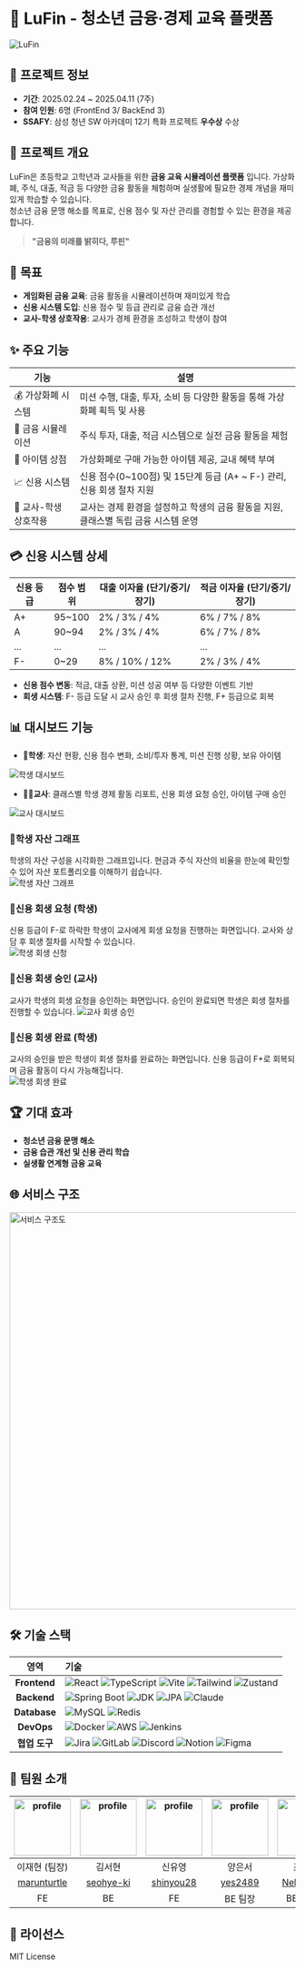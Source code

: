 # 🚀 LuFin - 청소년 금융·경제 교육 플랫폼
<img alt="LuFin" src="/assets/luFin_landing.png">

## 📅 프로젝트 정보
- **기간**: 2025.02.24 ~ 2025.04.11 (7주)
- **참여 인원**: 6명 (FrontEnd 3/ BackEnd 3)
- **SSAFY**: 삼성 청년 SW 아카데미 12기 특화 프로젝트 **우수상** 수상

## 📝 프로젝트 개요
LuFin은 초등학교 고학년과 교사들을 위한 **금융 교육 시뮬레이션 플랫폼** 입니다.
가상화폐, 주식, 대출, 적금 등 다양한 금융 활동을 체험하며 실생활에 필요한 경제 개념을 재미있게 학습할 수 있습니다.    
청소년 금융 문맹 해소를 목표로, 신용 점수 및 자산 관리를 경험할 수 있는 환경을 제공합니다.

> **"금융의 미래를 밝히다, 루핀"**

## 🎯 목표
- **게임화된 금융 교육**: 금융 활동을 시뮬레이션하며 재미있게 학습
- **신용 시스템 도입**: 신용 점수 및 등급 관리로 금융 습관 개선
- **교사-학생 상호작용**: 교사가 경제 환경을 조성하고 학생이 참여

## ✨ 주요 기능
| 기능                  | 설명                                                                                 |
|---------------------|------------------------------------------------------------------------------------|
| 💰 가상화폐 시스템      | 미션 수행, 대출, 투자, 소비 등 다양한 활동을 통해 가상화폐 획득 및 사용                                     |
| 🏦 금융 시뮬레이션       | 주식 투자, 대출, 적금 시스템으로 실전 금융 활동을 체험                                                 |
| 🎁 아이템 상점          | 가상화폐로 구매 가능한 아이템 제공, 교내 혜택 부여                                                        |
| 📈 신용 시스템          | 신용 점수(0~100점) 및 15단계 등급 (A+ ~ F-) 관리, 신용 회생 절차 지원                                     |
| 🏫 교사-학생 상호작용    | 교사는 경제 환경을 설정하고 학생의 금융 활동을 지원, 클래스별 독립 금융 시스템 운영                      |

## 💳 신용 시스템 상세
| 신용 등급 | 점수 범위 | 대출 이자율 (단기/중기/장기) | 적금 이자율 (단기/중기/장기) |
|-----------|-----------|-----------------------------|-----------------------------|
| A+        | 95~100    | 2% / 3% / 4%                | 6% / 7% / 8%                |
| A         | 90~94     | 2% / 3% / 4%                | 6% / 7% / 8%                |
| ...       | ...       | ...                         | ...                         |
| F-        | 0~29      | 8% / 10% / 12%              | 2% / 3% / 4%                |

- **신용 점수 변동**: 적금, 대출 상환, 미션 성공 여부 등 다양한 이벤트 기반
- **회생 시스템**: F- 등급 도달 시 교사 승인 후 회생 절차 진행, F+ 등급으로 회복

## 📊 대시보드 기능
  - **🎒학생**: 자산 현황, 신용 점수 변화, 소비/투자 통계, 미션 진행 상황, 보유 아이템   
  <img alt="학생 대시보드" src="/assets/dashboard_student.png">
  
  - **🧑‍🏫교사**: 클래스별 학생 경제 활동 리포트, 신용 회생 요청 승인, 아이템 구매 승인   
  <img alt="교사 대시보드" src="/assets/dashboard_teacher_clean.png"> 
  
  
  
### 📌학생 자산 그래프
학생의 자산 구성을 시각화한 그래프입니다. 현금과 주식 자산의 비율을 한눈에 확인할 수 있어 자산 포트폴리오를 이해하기 쉽습니다.   
<img alt="학생 자산 그래프" src="/assets/dashboard_student_asset_graph.gif">
  
### 📌신용 회생 요청 (학생)
신용 등급이 F-로 하락한 학생이 교사에게 회생 요청을 진행하는 화면입니다. 교사와 상담 후 회생 절차를 시작할 수 있습니다.   
<img alt="학생 회생 신청" src="/assets/credit_recovery_student_request_clean.gif">
  
### 📌신용 회생 승인 (교사)
교사가 학생의 회생 요청을 승인하는 화면입니다. 승인이 완료되면 학생은 회생 절차를 진행할 수 있습니다.
<img alt="교사 회생 승인" src="/assets/credit_recovery_teacher_approve_clean.gif">

### 📌신용 회생 완료 (학생)
교사의 승인을 받은 학생이 회생 절차를 완료하는 화면입니다. 신용 등급이 F+로 회복되며 금융 활동이 다시 가능해집니다.   
<img alt="학생 회생 완료" src="/assets/credit_recovery_student_complete_clean.gif">

## 🏆 기대 효과
- **청소년 금융 문맹 해소**
- **금융 습관 개선 및 신용 관리 학습**
- **실생활 연계형 금융 교육**

## 🌐 서비스 구조
<img alt="서비스 구조도" src="/assets/service-architecture.png" width="700">

## 🛠️ 기술 스택

| 영역 | 기술 |
|:-----:|:-----|
| **Frontend** | ![React](https://img.shields.io/badge/React%2019-61DAFB?style=for-the-badge&logo=react&logoColor=black) ![TypeScript](https://img.shields.io/badge/TypeScript-3178C6?style=for-the-badge&logo=typescript&logoColor=white) ![Vite](https://img.shields.io/badge/Vite-646CFF?style=for-the-badge&logo=vite&logoColor=white) ![Tailwind](https://img.shields.io/badge/Tailwind-06B6D4?style=for-the-badge&logo=tailwindcss&logoColor=white) ![Zustand](https://img.shields.io/badge/Zustand-000000?style=for-the-badge&logo=react&logoColor=white) |
| **Backend** | ![Spring Boot](https://img.shields.io/badge/Spring%20Boot-6DB33F?style=for-the-badge&logo=springboot&logoColor=white) ![JDK](https://img.shields.io/badge/JDK%2017-000000?style=for-the-badge&logo=openjdk&logoColor=white) ![JPA](https://img.shields.io/badge/JPA/Hibernate-59666C?style=for-the-badge&logo=hibernate&logoColor=white) ![Claude](https://img.shields.io/badge/Claude-FF6F61?style=for-the-badge&logo=claude&logoColor=white) |
| **Database** | ![MySQL](https://img.shields.io/badge/MySQL-4479A1?style=for-the-badge&logo=mysql&logoColor=white) ![Redis](https://img.shields.io/badge/Redis-FF4438?style=for-the-badge&logo=redis&logoColor=white) |
| **DevOps** | ![Docker](https://img.shields.io/badge/Docker-2496ED?style=for-the-badge&logo=docker&logoColor=white) ![AWS](https://img.shields.io/badge/AWS%20EC2-FF9900?style=for-the-badge&logo=amazonec2&logoColor=white) ![Jenkins](https://img.shields.io/badge/Jenkins-D24939?style=for-the-badge&logo=jenkins&logoColor=white) |
| **협업 도구** | ![Jira](https://img.shields.io/badge/Jira-0052CC?style=for-the-badge&logo=jira&logoColor=white) ![GitLab](https://img.shields.io/badge/GitLab-fc6d26?style=for-the-badge&logo=gitlab&logoColor=white) ![Discord](https://img.shields.io/badge/Discord-5865F2?style=for-the-badge&logo=discord&logoColor=white) ![Notion](https://img.shields.io/badge/Notion-000000?style=for-the-badge&logo=notion&logoColor=white) ![Figma](https://img.shields.io/badge/Figma-F24E1E?style=for-the-badge&logo=figma&logoColor=white) |

## 👥 팀원 소개

| <img alt="profile" src ="https://github.com/marunturtle.png" width ="100px"> | <img alt="profile" src ="https://github.com/seohye-ki.png" width ="100px"> | <img alt="profile" src ="https://github.com/shinyou28.png" width ="100px"> | <img alt="profile" src ="https://github.com/yes2489.png" width ="100px"> | <img alt="profile" src ="https://github.com/NekoShoot.png" width ="100px"> | <img alt="profile" src ="https://github.com/minjumost.png" width ="100px"> |
| :--------------------------------------------------------------------------: | :------------------------------------------------------------------------: | :------------------------------------------------------------------------: | :----------------------------------------------------------------------: | :------------------------------------------------------------------------: | :------------------------------------------------------------------------: |
|                                이재현 (팀장)                                 |                                   김서현                                   |                                   신유영                                   |                                  양은서                                  |                                   조홍균                                   |                                   최민주                                   |
|                [marunturtle](https://github.com/marunturtle)                 |                 [seohye-ki](https://github.com/seohye-ki)                  |                 [shinyou28](https://github.com/shinyou28)                  |                  [yes2489](https://github.com/yes2489)                   |                 [NekoShoot](https://github.com/NekoShoot)                  |                 [minjumost](https://github.com/minjumost)                  |
|                                   FE                                         |                                    BE                                      |                                     FE                                     |                                BE 팀장                                    |                                   BE / Infra                               |                                 FE 팀장                                     |

## 📝 라이선스
MIT License
